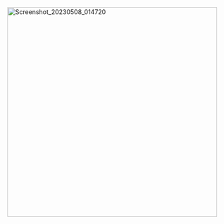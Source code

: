 <img width="476" alt="Screenshot_20230508_014720" src="https://user-images.githubusercontent.com/114134934/236699558-1ca6dfa4-9917-4eaa-9dc6-83e05f3307aa.png">
